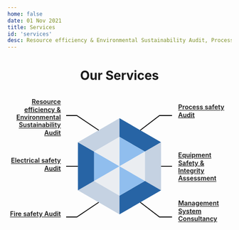 ```yaml
---
home: false
date: 01 Nov 2021
title: Services
id: 'services'
desc: Resource efficiency & Environmental Sustainability Audit, Process Safety Audit, Electrical safety Audit, Equipment Safety & Integrity Assessment, Fire Safety Audit, and Management System Consultancy.
---
```

<!-- 
<div style="width: 100%;">

![](/services.png)

</div> -->

<h1 style="text-align: center;"> Our Services </h1>

<div style="text-align: center;">
<svg width="100%" height="100%" viewBox="-240 -100 840 540">
  <polygon points="180 0, 335.885 90, 275.263 125, 180 70, 180 0" style="fill:#2764A5;" />
  <polygon points="335.885 90, 335.885 270, 275.263 235, 275.263 125, 335.885 90" style="fill:#C5D2E2;" />
  <polygon points="335.885 270, 180 360, 180 290, 275.263 235, 335.885 270" style="fill:#2764A5;" />
  <polygon points="180 360, 24.115 270, 84.737 235, 180 290, 180 360" style="fill:#C5D2E2;" />
  <polygon points="24.115 270, 24.115 90, 84.737 125, 84.737 235, 24.115 270" style="fill:#2764A5;" />
  <polygon points="24.115 90, 180 0, 180 70, 84.737 125, 24.115 90" style="fill:#C5D2E2;" />
  <polygon points="180 70, 275.263 125, 180 180, 180 70" style="fill:#90BEEE;" />
  <polygon points="275.263 125, 275.263 235, 180 180, 275.263 125" style="fill:#EAEDF1;" />
  <polygon points="275.263 235, 180 290, 180 180, 275.263 235" style="fill:#90BEEE;" />
  <polygon points="180 290, 84.737 235, 180 180, 180 290" style="fill:#EAEDF1;" />
  <polygon points="84.737 235, 84.737 125, 180 180, 84.737 235" style="fill:#90BEEE;" />
  <polygon points="84.737 125, 180 70, 180 180, 84.737 125" style="fill:#EAEDF1;" />
  <polyline points="102.058 45,20 -10,-20 -10" style="fill:none;stroke:black;stroke-width:3" />
  <polyline points="257.942 45,330 -10,377 -10" style="fill:none;stroke:black;stroke-width:3" />
  <polyline points="24.115 180,-20 180" style="fill:none;stroke:black;stroke-width:3" />
  <polyline points="335.885 180,377 180" style="fill:none;stroke:black;stroke-width:3" />
  <polyline points="102.058 315,20 370,-20 370" style="fill:none;stroke:black;stroke-width:3" />
  <polyline points="257.942 315,330 370,377 370" style="fill:none;stroke:black;stroke-width:3" />
  <switch>
    <foreignObject x="-240" y="-100" width="200" height="200">
        <p xmlns="http://www.w3.org/1999/xhtml" style="text-align: right; font-size: 1.5rem; font-weight: 600;">
            <a href="/services/resource-efficiency-and-environmental-sustainability-audit">
                Resource efficiency & Environmental Sustainability Audit
            </a>
        </p>
    </foreignObject>
  </switch>
  <switch>
    <foreignObject x="-240" y="120" width="200" height="200">
        <p xmlns="http://www.w3.org/1999/xhtml" style="text-align: right; font-size: 1.5rem; font-weight: 600;">
            <a href="/services/electrical-safety-audit">
                Electrical safety Audit
            </a>
        </p>
    </foreignObject>
  </switch>
  <switch>
    <foreignObject x="-240" y="320" width="200" height="200">
        <p xmlns="http://www.w3.org/1999/xhtml" style="text-align: right; font-size: 1.5rem; font-weight: 600;">
            <a href="/services/fire-safety-audit">
                Fire safety Audit
            </a>
        </p>
    </foreignObject>
  </switch>
  <switch>
    <foreignObject x="400" y="280" width="200" height="200">
        <p xmlns="http://www.w3.org/1999/xhtml" style="text-align: left; font-size: 1.5rem; font-weight: 600;">
            <a href="/services/management-system-consultancy">
                Management System Consultancy
            </a>
        </p>
    </foreignObject>
  </switch>
  <switch>
    <foreignObject x="400" y="100" width="200" height="200">
        <p xmlns="http://www.w3.org/1999/xhtml" style="text-align: left; font-size: 1.5rem; font-weight: 600;">
            <a href="/services/equipment-safety-and-integrity-assessment">
                Equipment Safety & Integrity Assessment
            </a>
        </p>
    </foreignObject>
  </switch>
  <switch>
    <foreignObject x="400" y="-80" width="200" height="200">
        <p xmlns="http://www.w3.org/1999/xhtml" style="text-align: left; font-size: 1.5rem; font-weight: 600;">
            <a href="/services/process-safety-audit">
                Process safety Audit
            </a>
        </p>
    </foreignObject>
  </switch>
</svg>
</div>
